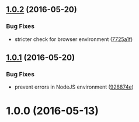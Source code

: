 <a name="1.0.2"></a>
## [1.0.2](https://github.com/fczbkk/array-reduce-prototypejs-fix/compare/v1.0.1...v1.0.2) (2016-05-20)


### Bug Fixes

* stricter check for browser environment ([7725a1f](https://github.com/fczbkk/array-reduce-prototypejs-fix/commit/7725a1f))



<a name="1.0.1"></a>
## [1.0.1](https://github.com/fczbkk/array-reduce-prototypejs-fix/compare/v1.0.0...v1.0.1) (2016-05-20)


### Bug Fixes

* prevent errors in NodeJS environment ([928874e](https://github.com/fczbkk/array-reduce-prototypejs-fix/commit/928874e))



<a name="1.0.0"></a>
# 1.0.0 (2016-05-13)



